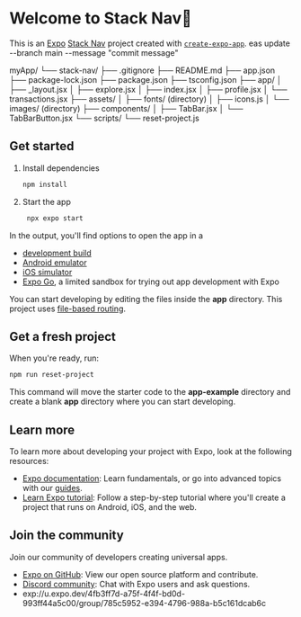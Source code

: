 # Welcome to Stack Nav👋

This is an [Expo](https://expo.dev) [Stack Nav](https://expo.dev/preview/update?message=Merge%20branch%20'main'%20of%20https%3A%2F%2Fgithub.com%2Fdiarboy%2FSMT4&updateRuntimeVersion=1.0.0&createdAt=2025-05-02T04%3A54%3A10.674Z&slug=exp&projectId=4fb3ff7d-a75f-4f4f-bd0d-993ff44a5c00&group=78aff2de-2de9-4ba3-a305-a3464e90b94b) project created with [`create-expo-app`](https://www.npmjs.com/package/create-expo-app).
eas update --branch main --message "commit message"

myApp/
└── stack-nav/
    ├── .gitignore
    ├── README.md
    ├── app.json
    ├── package-lock.json
    ├── package.json
    ├── tsconfig.json
    ├── app/
    │   ├── _layout.jsx
    │   ├── explore.jsx
    │   ├── index.jsx
    │   ├── profile.jsx
    │   └── transactions.jsx
    ├── assets/
    │   ├── fonts/ (directory)
    │   ├── icons.js
    │   └── images/ (directory)
    ├── components/
    │   ├── TabBar.jsx
    │   └── TabBarButton.jsx
    └── scripts/
        └── reset-project.js

## Get started

1. Install dependencies

   ```bash
   npm install
   ```

2. Start the app

   ```bash
    npx expo start
   ```

In the output, you'll find options to open the app in a

- [development build](https://docs.expo.dev/develop/development-builds/introduction/)
- [Android emulator](https://docs.expo.dev/workflow/android-studio-emulator/)
- [iOS simulator](https://docs.expo.dev/workflow/ios-simulator/)
- [Expo Go](https://expo.dev/go), a limited sandbox for trying out app development with Expo

You can start developing by editing the files inside the **app** directory. This project uses [file-based routing](https://docs.expo.dev/router/introduction).

## Get a fresh project

When you're ready, run:

```bash
npm run reset-project
```

This command will move the starter code to the **app-example** directory and create a blank **app** directory where you can start developing.

## Learn more

To learn more about developing your project with Expo, look at the following resources:

- [Expo documentation](https://docs.expo.dev/): Learn fundamentals, or go into advanced topics with our [guides](https://docs.expo.dev/guides).
- [Learn Expo tutorial](https://docs.expo.dev/tutorial/introduction/): Follow a step-by-step tutorial where you'll create a project that runs on Android, iOS, and the web.

## Join the community

Join our community of developers creating universal apps.

- [Expo on GitHub](https://github.com/expo/expo): View our open source platform and contribute.
- [Discord community](https://chat.expo.dev): Chat with Expo users and ask questions.
- exp://u.expo.dev/4fb3ff7d-a75f-4f4f-bd0d-993ff44a5c00/group/785c5952-e394-4796-988a-b5c161dcab6c
